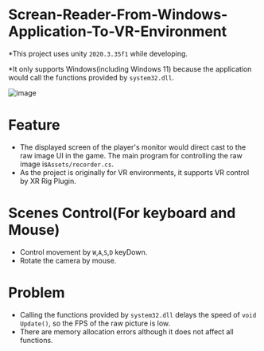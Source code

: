 # Screan-Reader-From-Windows-Application-To-VR-Environment
 
*This project uses unity `2020.3.35f1` while developing.

*It only supports Windows(including Windows 11) because the application would call  the functions provided by `system32.dll`.

![image](https://github.com/KenEver/Screan-Reader-From-Windows-Application-To-VR-Environment/blob/main/Screenshot.jpg)

# Feature
- The displayed screen of the player's monitor would direct cast to the raw image UI in the game. The main program for controlling the raw image is`Assets/recorder.cs`. 
- As the project is originally for VR environments, it supports VR control by XR Rig Plugin.

# Scenes Control(For keyboard and Mouse)
- Control movement by `W`,`A`,`S`,`D` keyDown.
- Rotate the camera by mouse.

# Problem
- Calling the functions provided by `system32.dll` delays the speed of `void Update()`, so the FPS of the raw picture is low.
- There are memory allocation errors although it does not affect all functions.
